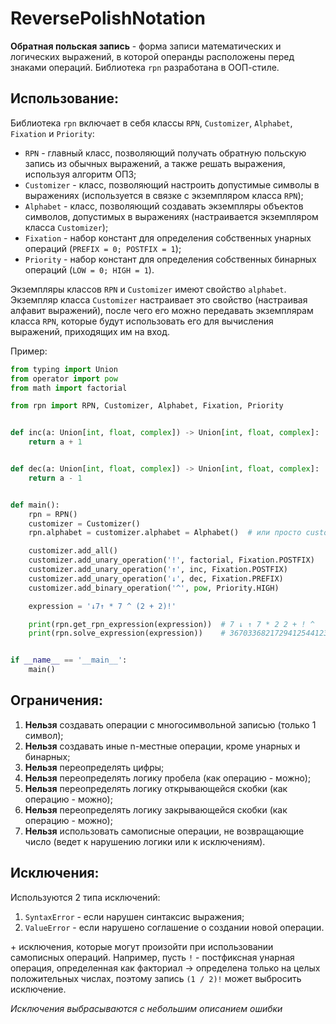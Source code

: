 # ReversePolishNotation

**Обратная польская запись** - форма записи математических и логических выражений, в которой операнды расположены перед знаками операций. Библиотека `rpn` разработана в ООП-стиле.

## Использование:

Библиотека `rpn` включает в себя классы `RPN`, `Customizer`, `Alphabet`, `Fixation` и `Priority`:
- `RPN` - главный класс, позволяющий получать обратную польскую запись из обычных выражений, а также решать выражения, используя алгоритм ОПЗ;
- `Customizer` - класс, позволяющий настроить допустимые символы в выражениях (используется в связке с экземпляром класса `RPN`);
- `Alphabet` - класс, позволяющий создавать экземпляры объектов символов, допустимых в выражениях (настраивается экземпляром класса `Customizer`);
- `Fixation` - набор констант для определения собственных унарных операций (`PREFIX = 0; POSTFIX = 1`);
- `Priority` - набор констант для определения собственных бинарных операций (`LOW = 0; HIGH = 1`).

Экземпляры классов `RPN` и `Customizer` имеют свойство `alphabet`. Экземпляр класса `Customizer` настраивает это свойство (настраивая алфавит выражений), после чего его можно передавать экземплярам класса `RPN`, которые будут использовать его для вычисления выражений, приходящих им на вход.

Пример:
```python
from typing import Union
from operator import pow
from math import factorial

from rpn import RPN, Customizer, Alphabet, Fixation, Priority


def inc(a: Union[int, float, complex]) -> Union[int, float, complex]:
    return a + 1


def dec(a: Union[int, float, complex]) -> Union[int, float, complex]:
    return a - 1


def main():
    rpn = RPN()
    customizer = Customizer()
    rpn.alphabet = customizer.alphabet = Alphabet()  # или просто customizer.alphabet = rpn.alphabet

    customizer.add_all()
    customizer.add_unary_operation('!', factorial, Fixation.POSTFIX)
    customizer.add_unary_operation('↑', inc, Fixation.POSTFIX)
    customizer.add_unary_operation('↓', dec, Fixation.PREFIX)
    customizer.add_binary_operation('^', pow, Priority.HIGH)

    expression = '↓7↑ * 7 ^ (2 + 2)!'

    print(rpn.get_rpn_expression(expression))  # 7 ↓ ↑ 7 * 2 2 + ! ^
    print(rpn.solve_expression(expression))    # 36703368217294125441230211032033660188801


if __name__ == '__main__':
    main()
```

## Ограничения:

1. **Нельзя** создавать операции с многосимвольной записью (только 1 символ);
2. **Нельзя** создавать иные n-местные операции, кроме унарных и бинарных;
3. **Нельзя** переопределять цифры;
4. **Нельзя** переопределять логику пробела (как операцию - можно);
5. **Нельзя** переопределять логику открывающейся скобки (как операцию - можно);
6. **Нельзя** переопределять логику закрывающейся скобки (как операцию - можно);
7. **Нельзя** использовать самописные операции, не возвращающие число (ведет к нарушению логики или к исключениям).

## Исключения:

Используются 2 типа исключений:
1. `SyntaxError` - если нарушен синтаксис выражения;
2. `ValueError` - если нарушено соглашение о создании новой операции.

\+ исключения, которые могут произойти при использовании самописных операций. Например, пусть `!` - постфиксная унарная операция, определенная как факториал -> определена только на целых положительных числах, поэтому запись `(1 / 2)!` может выбросить исключение.

*Исключения выбрасываются с небольшим описанием ошибки*

